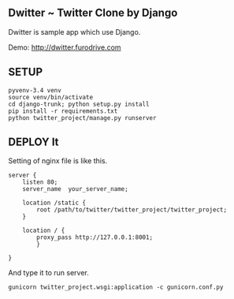## Dwitter ~ Twitter Clone by Django


Dwitter is sample app which use Django.

Demo: http://dwitter.furodrive.com

## SETUP
    pyvenv-3.4 venv
    source venv/bin/activate
    cd django-trunk; python setup.py install
    pip install -r requirements.txt
    python twitter_project/manage.py runserver


## DEPLOY It


Setting of nginx file is like this.

    server {
        listen 80;
        server_name  your_server_name;

        location /static {
            root /path/to/twitter/twitter_project/twitter_project;
        }

        location / {
            proxy_pass http://127.0.0.1:8001;
            }

    }

And type it to run server.

    gunicorn twitter_project.wsgi:application -c gunicorn.conf.py


